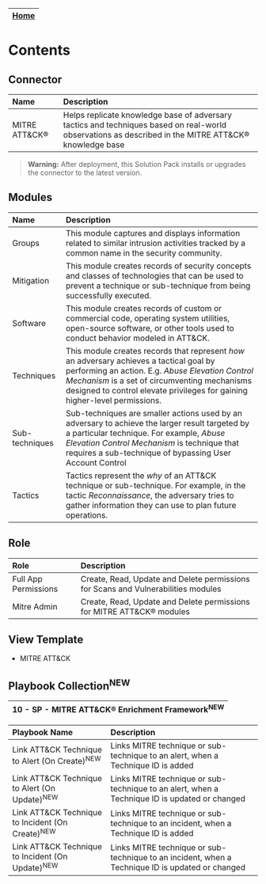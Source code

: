 | [Home](https://github.com/fortinet-fortisoar/solution-pack-mitre-attack-enrichment-framework/blob/release/2.0.3/README.md) |
|----------------------------------------------------------------------------------------------------------------------------|

# Contents

## Connector

| Name              | Description                                                                                                                                              |
|:------------------|:---------------------------------------------------------------------------------------------------------------------------------------------------------|
| MITRE ATT&CK&reg; | Helps replicate knowledge base of adversary tactics and techniques based on real-world observations as described in the MITRE ATT&CK&reg; knowledge base |

>**Warning:** After deployment, this Solution Pack installs or upgrades the connector to the latest version.

## Modules

| Name           | Description                                                                                                                                                                                                                                                                |
|:---------------|:---------------------------------------------------------------------------------------------------------------------------------------------------------------------------------------------------------------------------------------------------------------------------|
| Groups         | This module captures and displays information related to similar intrusion activities tracked by a common name in the security community.                                                                                                                                  |
| Mitigation     | This module creates records of security concepts and classes of technologies that can be used to prevent a technique or sub-technique from being successfully executed.                                                                                                    |
| Software       | This module creates records of custom or commercial code, operating system utilities, open-source software, or other tools used to conduct behavior modeled in ATT&CK.                                                                                                     |
| Techniques     | This module creates records that represent *how* an adversary achieves a tactical goal by performing an action. E.g. *Abuse Elevation Control Mechanism* is a set of circumventing mechanisms designed to control elevate privileges for gaining higher-level permissions. |
| Sub-techniques | Sub-techniques are smaller actions used by an adversary to achieve the larger result targeted by a particular technique. For example, *Abuse Elevation Control Mechanism* is technique that requires a sub-technique of bypassing User Account Control                     |
| Tactics        | Tactics represent the *why* of an ATT&CK technique or sub-technique. For example, in the tactic *Reconnaissance*, the adversary tries to gather information they can use to plan future operations.                                                                        |

## Role

| Role                 | Description                                                                       |
|:---------------------|:----------------------------------------------------------------------------------|
| Full App Permissions | Create, Read, Update and Delete permissions for Scans and Vulnerabilities modules |
| Mitre Admin          | Create, Read, Update and Delete permissions for MITRE ATT&CK&reg; modules         |

## View Template

- MITRE ATT&CK

## Playbook Collection<sup>NEW</sup>

| 10 - SP - MITRE ATT&CK&reg; Enrichment Framework<sup>NEW</sup> |
|:----------------------------------------------------------|

| Playbook Name                                               | Description                                                                                              |
|:------------------------------------------------------------|:---------------------------------------------------------------------------------------------------------|
| Link ATT&CK Technique to Alert (On Create)<sup>NEW</sup>    | Links MITRE technique or sub-technique to an alert, when a Technique ID is added                 |
| Link ATT&CK Technique to Alert (On Update)<sup>NEW</sup>    | Links MITRE technique or sub-technique to an alert, when a Technique ID is updated or changed    |
| Link ATT&CK Technique to Incident (On Create)<sup>NEW</sup> | Links MITRE technique or sub-technique to an incident, when a Technique ID is added              |
| Link ATT&CK Technique to Incident (On Update)<sup>NEW</sup> | Links MITRE technique or sub-technique to an incident, when a Technique ID is updated or changed |
